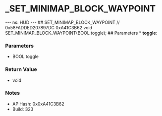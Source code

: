 # _SET_MINIMAP_BLOCK_WAYPOINT

--- ns: HUD --- ## SET_MINIMAP_BLOCK_WAYPOINT  // 0x58FADDED207897DC 0xA41C3B62 void SET_MINIMAP_BLOCK_WAYPOINT(BOOL toggle);   ## Parameters * **toggle**:

### Parameters
* BOOL toggle

### Return Value
* void

### Notes
* AP Hash: 0x0xA41C3B62
* Build: 323

